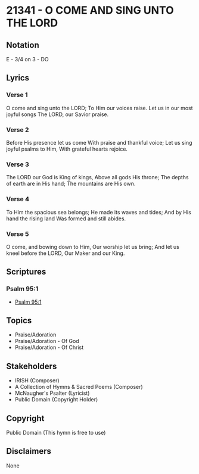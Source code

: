 # 21341 - O COME AND SING UNTO THE LORD

## Notation

E - 3/4 on 3 - DO

## Lyrics

### Verse 1

O come and sing unto the LORD; To Him our voices raise. Let us in our most joyful songs The LORD, our Savior praise.

### Verse 2

Before His presence let us come With praise and thankful voice; Let us sing joyful psalms to Him, With grateful hearts rejoice.

### Verse 3

The LORD our God is King of kings, Above all gods His throne; The depths of earth are in His hand; The mountains are His own.

### Verse 4

To Him the spacious sea belongs; He made its waves and tides; And by His hand the rising land Was formed and still abides.

### Verse 5

O come, and bowing down to Him, Our worship let us bring; And let us kneel before the LORD, Our Maker and our King.


## Scriptures

### Psalm 95:1

- [Psalm 95:1](https://www.biblegateway.com/passage/?search=Psalm%2095%3A1)


## Topics

- Praise/Adoration
- Praise/Adoration - Of God
- Praise/Adoration - Of Christ

## Stakeholders

- IRISH (Composer)
- A Collection of Hymns & Sacred Poems (Composer)
- McNaugher's Psalter (Lyricist)
- Public Domain (Copyright Holder)

## Copyright

Public Domain
(This hymn is free to use)

## Disclaimers

None

